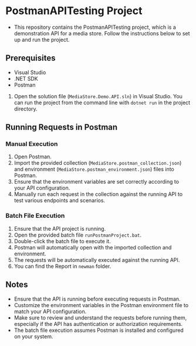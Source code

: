 # PostmanAPITesting Project

- This repository contains the PostmanAPITesting  project, which is a demonstration API for a media store. Follow the instructions below to set up and run the project.

## Prerequisites

- Visual Studio
- .NET SDK
- Postman

1. Open the solution file (`MediaStore.Demo.API.sln`) in Visual Studio. You can run the project from the command line with `dotnet run` in the project directory.

## Running Requests in Postman

### Manual Execution

1. Open Postman.
2. Import the provided collection (`MediaStore.postman_collection.json`) and environment (`MediaStore.postman_environment.json`) files into Postman.
3. Ensure that the environment variables are set correctly according to your API configuration.
4. Manually run each request in the collection against the running API to test various endpoints and scenarios.

### Batch File Execution

1. Ensure that the API project is running.
2. Open the provided batch file `runPostmanProject.bat`.
3. Double-click the batch file to execute it.
4. Postman will automatically open with the imported collection and environment. 
5. The requests will be automatically executed against the running API.
6. You can find the Report in `newman` folder.

## Notes

- Ensure that the API is running before executing requests in Postman.
- Customize the environment variables in the Postman environment file to match your API configuration.
- Make sure to review and understand the requests before running them, especially if the API has authentication or authorization requirements.
- The batch file execution assumes Postman is installed and configured on your system.